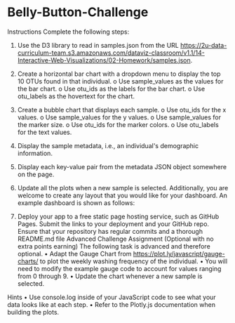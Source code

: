 # Belly-Button-Challenge
 Instructions
Complete the following steps:
1.	Use the D3 library to read in samples.json from the URL https://2u-data-curriculum-team.s3.amazonaws.com/dataviz-classroom/v1.1/14-Interactive-Web-Visualizations/02-Homework/samples.json.
2.	Create a horizontal bar chart with a dropdown menu to display the top 10 OTUs found in that individual.
o	Use sample_values as the values for the bar chart.
o	Use otu_ids as the labels for the bar chart.
o	Use otu_labels as the hovertext for the chart.
 
3.	Create a bubble chart that displays each sample.
o	Use otu_ids for the x values.
o	Use sample_values for the y values.
o	Use sample_values for the marker size.
o	Use otu_ids for the marker colors.
o	Use otu_labels for the text values.
 
4.	Display the sample metadata, i.e., an individual's demographic information.
5.	Display each key-value pair from the metadata JSON object somewhere on the page.
 
6.	Update all the plots when a new sample is selected. Additionally, you are welcome to create any layout that you would like for your dashboard. An example dashboard is shown as follows:
 
7.	Deploy your app to a free static page hosting service, such as GitHub Pages. Submit the links to your deployment and your GitHub repo. Ensure that your repository has regular commits and a thorough README.md file
Advanced Challenge Assignment (Optional with no extra points earning)
The following task is advanced and therefore optional.
•	Adapt the Gauge Chart from https://plot.ly/javascript/gauge-charts/ to plot the weekly washing frequency of the individual.
•	You will need to modify the example gauge code to account for values ranging from 0 through 9.
•	Update the chart whenever a new sample is selected.
 
Hints
•	Use console.log inside of your JavaScript code to see what your data looks like at each step.
•	Refer to the Plotly.js documentation when building the plots.

